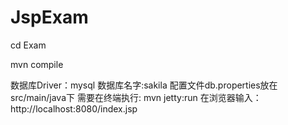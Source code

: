 # JspExam
cd Exam

mvn compile




数据库Driver：mysql 数据库名字:sakila 配置文件db.properties放在src/main/java下 需要在终端执行: mvn jetty:run 
在浏览器输入： http://localhost:8080/index.jsp
